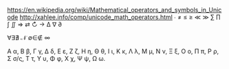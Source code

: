 https://en.wikipedia.org/wiki/Mathematical_operators_and_symbols_in_Unicode
http://xahlee.info/comp/unicode_math_operators.html
∙ 
≠ ≤	≥ ≪	≫
∑
∏
∫
∬
⇒ ⇄ ↻ → 
∆ ∇ ∂

∀∃∄
𝒩
∅∈∉
∞

Α α, Β β, Γ γ, Δ δ, Ε ε, Ζ ζ, Η η, Θ θ, Ι ι, Κ κ, Λ λ, Μ μ, Ν ν, Ξ ξ, Ο ο, Π π, Ρ ρ, Σ σ/ς, Τ τ, Υ υ, Φ φ, Χ χ, Ψ ψ, Ω ω.